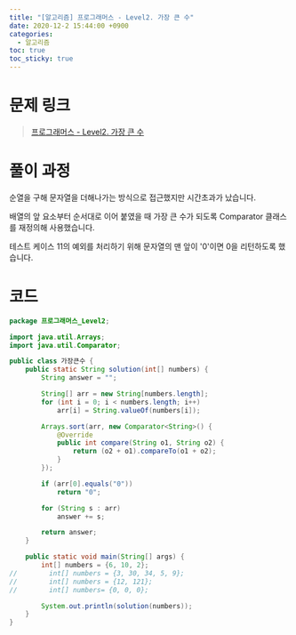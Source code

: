 ```yaml
---
title: "[알고리즘] 프로그래머스 - Level2. 가장 큰 수"
date: 2020-12-2 15:44:00 +0900
categories:
  - 알고리즘
toc: true
toc_sticky: true
---
```


# 문제 링크

> [프로그래머스 - Level2. 가장 큰 수](https://programmers.co.kr/learn/courses/30/lessons/42746)

# 풀이 과정

순열을 구해 문자열을 더해나가는 방식으로 접근했지만 시간초과가 났습니다.

배열의 앞 요소부터 순서대로 이어 붙였을 때 가장 큰 수가 되도록 Comparator 클래스를 재정의해 사용했습니다.

테스트 케이스 11의 예외를 처리하기 위해 문자열의 맨 앞이 '0'이면 0을 리턴하도록 했습니다.

# 코드

```java
package 프로그래머스_Level2;

import java.util.Arrays;
import java.util.Comparator;

public class 가장큰수 {
    public static String solution(int[] numbers) {
        String answer = "";

        String[] arr = new String[numbers.length];
        for (int i = 0; i < numbers.length; i++)
            arr[i] = String.valueOf(numbers[i]);

        Arrays.sort(arr, new Comparator<String>() {
            @Override
            public int compare(String o1, String o2) {
                return (o2 + o1).compareTo(o1 + o2);
            }
        });

        if (arr[0].equals("0"))
            return "0";

        for (String s : arr)
            answer += s;

        return answer;
    }

    public static void main(String[] args) {
        int[] numbers = {6, 10, 2};
//        int[] numbers = {3, 30, 34, 5, 9};
//        int[] numbers = {12, 121};
//        int[] numbers= {0, 0, 0};

        System.out.println(solution(numbers));
    }
}
```